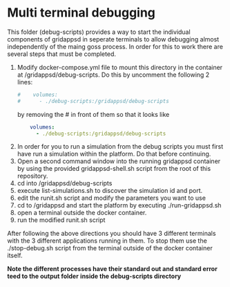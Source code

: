# Multi terminal debugging

This folder (debug-scripts) provides a way to start the individual components of gridappsd in 
seperate terminals to allow debugging almost independently of the maing goss process.  In order
for this to work there are several steps that must be completed.

1. Modify docker-compose.yml file to mount this directory in the container at
   /gridappsd/debug-scripts.  Do this by uncomment the following 2 lines:
   ````yaml
   #    volumes:
   #      - ./debug-scripts:/gridappsd/debug-scripts
   ````
   by removing the # in front of them so that it looks like 
   ````yaml
       volumes:
         - ./debug-scripts:/gridappsd/debug-scripts
   ````
2. In order for you to run a simulation from the debug scripts you must first have run a simulation
   within the platform.  Do that before continuing.
3. Open a second command window into the running gridappsd container by using the provided 
   gridappsd-shell.sh script from the root of this repository.
4. cd into /gridappsd/debug-scripts
5. execute list-simulations.sh to discover the simulation id and port.
6. edit the runit.sh script and modify the parameters you want to use
7. cd to /gridappsd and start the platform by executing ./run-gridappsd.sh
8. open a terminal outside the docker container.
9. run the modified runit.sh script

After following the above directions you should have 3 different terminals with the 3 different 
applications running in them.  To stop them use the ./stop-debug.sh script from the terminal outside
of the docker container itself.

**Note the different processes have their standard out and standard error teed to the output folder** 
**inside the debug-scripts directory**